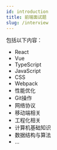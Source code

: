 ```yaml
---
id: introduction
title: 前端面试题
slug: /interview
---
```

包括以下内容：

- React
- Vue
- TypeScript
- JavaScript
- CSS
- Webpack
- 性能优化
- Git操作
- 网络协议
- 移动端相关
- 工程化相关
- 计算机基础知识
- 数据结构与算法
- ...

